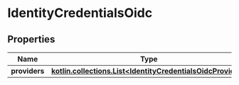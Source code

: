 
# IdentityCredentialsOidc

## Properties
| Name | Type | Description | Notes |
| ------------ | ------------- | ------------- | ------------- |
| **providers** | [**kotlin.collections.List&lt;IdentityCredentialsOidcProvider&gt;**](IdentityCredentialsOidcProvider.md) |  |  [optional] |




